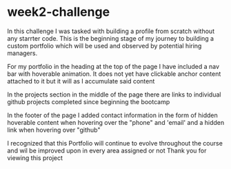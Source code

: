 # week2-challenge

In this challenge I was tasked with building a profile from scratch without any starrter code.
This is the beginning stage of my journey to building a custom portfolio which will be used and observed by potential hiring managers.

For my portfolio in the heading at the top of the page I have included a nav bar with hoverable animation.  It does not yet have clickable anchor content attached to it but it will as I accumulate said content

In the projects section in the middle of the page there are links to individual github projects completed since beginning the bootcamp

In the footer of the page I added contact information in the form of hidden hoverable content when hovering over the "phone" and 'email' and a hidden link when hovering over "github"

I recognized that this Portfolio will continue to evolve throughout the course and wil be improved upon in every area assigned or not  Thank you for viewing this project  
